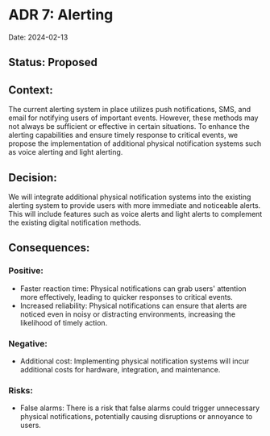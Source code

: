 # ADR 7: Alerting

Date: 2024-02-13

## Status: Proposed

## Context:
The current alerting system in place utilizes push notifications, SMS, and email for notifying users of important events. However, these methods may not always be sufficient or effective in certain situations. To enhance the alerting capabilities and ensure timely response to critical events, we propose the implementation of additional physical notification systems such as voice alerting and light alerting.

## Decision:
We will integrate additional physical notification systems into the existing alerting system to provide users with more immediate and noticeable alerts. This will include features such as voice alerts and light alerts to complement the existing digital notification methods.

## Consequences:

### Positive:
- Faster reaction time: Physical notifications can grab users' attention more effectively, leading to quicker responses to critical events.
- Increased reliability: Physical notifications can ensure that alerts are noticed even in noisy or distracting environments, increasing the likelihood of timely action.

### Negative:
- Additional cost: Implementing physical notification systems will incur additional costs for hardware, integration, and maintenance.

### Risks:
- False alarms: There is a risk that false alarms could trigger unnecessary physical notifications, potentially causing disruptions or annoyance to users.
